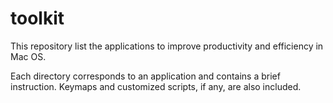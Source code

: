 # toolkit

This repository list the applications to improve productivity and efficiency in Mac OS.

Each directory corresponds to an application and contains a brief instruction. Keymaps and customized scripts, if any, are also included.
